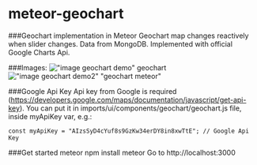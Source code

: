 # meteor-geochart
###Geochart implementation in Meteor
Geochart map changes reactively when slider changes. Data from MongoDB. Implemented with official Google Charts Api.

###Images:
  !["image geochart demo" geochart](https://github.com/jkarlosb/meteor-geochart/blob/master/public/img/demo1.png)
  !["image geochart demo2" "geochart meteor"](https://github.com/jkarlosb/meteor-geochart/blob/master/public/img/demo2.png)

###Google Api Key
Api key from Google is required (https://developers.google.com/maps/documentation/javascript/get-api-key). 
You can put it in imports/ui/components/geochart/geochart.js file, inside myApiKey var, e.g.:
  ```
  const myApiKey = "AIzsSyD4cYuf8s9GzKw34erDY8in8xwTtE"; // Google Api Key
  ```

###Get started
    meteor npm install
    meteor
    Go to http://localhost:3000
